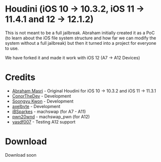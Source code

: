 # Houdini (iOS 10 -> 10.3.2, iOS 11 -> 11.4.1 and 12 -> 12.1.2)
This is not meant to be a full jailbreak. Abraham initially created it as a PoC (to learn about the iOS file system structure and how far we can modify the system without a full jailbreak) but then it turned into a project for everyone to use.

We have forked it and made it work with iOS 12 (A7 -> A12 Devices)

# Credits
- [Abraham Masri](https://twitter.com/cheesecakeufo) - Original Houdini for iOS 10 -> 10.3.2 and iOS 11 -> 11.3.1
- [ConorTheDev](https://twitter.com/ConorTheDev) - Development
- [Soongyu Kwon](https://twitter.com/iospeterdev) - Development
- [axelbyte](https://twitter.com/axelbyte) - Development
- [iBSparkes](https://twitter.com/ibsparkes) - machswap (for A7 - A11)
- [pwn20wnd](https://twitter.com/pwn20wnd) - machswap_pwn (for A12)
- [yasdf007](https://twitter.com/yasdf007) - Testing A12 support

# Download
Download soon
